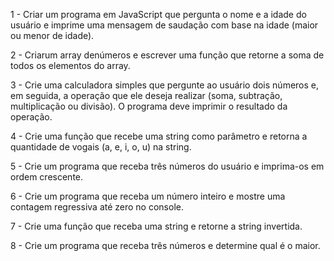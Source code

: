 1 - Criar um programa em JavaScript que pergunta o nome e a idade do usuário e imprime uma mensagem de saudação com
base na idade (maior ou menor de idade).

2 - Criarum array denúmeros e escrever uma função que retorne a soma de todos os elementos do array.

3 - Crie uma calculadora simples que pergunte ao usuário dois números e, em seguida, a operação que ele deseja
realizar (soma, subtração, multiplicação ou divisão). O programa deve imprimir o resultado da operação.

4 - Crie uma função que recebe uma string como parâmetro
e retorna a quantidade de vogais (a, e, i, o, u) na string.

5 - Crie um programa que receba três números do usuário e imprima-os em ordem crescente.

6 - Crie um programa que receba um número inteiro e mostre uma contagem regressiva até zero no console.

7 - Crie uma função que receba uma string e retorne a string invertida.

8 - Crie um programa que receba três números e determine qual é o maior.
